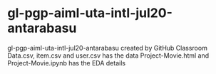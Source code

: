 # gl-pgp-aiml-uta-intl-jul20-antarabasu
gl-pgp-aiml-uta-intl-jul20-antarabasu created by GitHub Classroom
Data.csv, item.csv and user.csv has the data
Project-Movie.html and Project-Movie.ipynb has the EDA details
